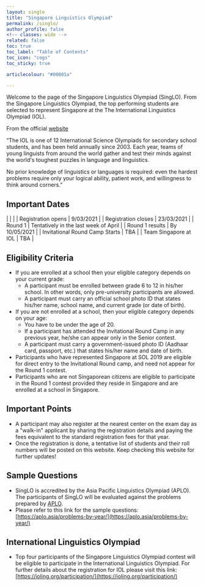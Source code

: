 ```yaml
---
layout: single
title: "Singapore Linguistics Olympiad"
permalink: /singlo/
author_profile: false
<!-- classes: wide -->
related: false
toc: true
toc_label: "Table of Contents"
toc_icon: "cogs"
toc_sticky: true

articlecolour: "#00001a"

---
```

Welcome to the page of the Singapore Linguistics Olympiad (SingLO). From the Singapore Linguistics Olympiad, the top performing students are selected to represent Singapore at the The International Linguistics Olympiad (IOL).

From the official [website](https://ioling.org/)

“The IOL is one of 12 International Science Olympiads for secondary school students, and has been held annually since 2003. Each year, teams of young linguists from around the world gather and test their minds against the world's toughest puzzles in language and linguistics.

No prior knowledge of linguistics or languages is required: even the hardest problems require only your logical ability, patient work, and willingness to think around corners.”

## Important Dates

|  | |
| Registration opens             | 9/03/2021 |
| Registration closes            | 23/03/2021 |
| Round 1                        | Tentatively in the last week of April |
| Round 1 results                | By 10/05/2021 |
| Invitational Round Camp Starts | TBA |
| Team Singapore at IOL          | TBA |

## Eligibility Criteria

- If you are enrolled at a school then your eligible category depends on your current grade:
  - A participant must be enrolled between grade 6 to 12 in his/her school. In other words, only pre-university participants are allowed.
  - A participant must carry an official school photo ID that states his/her name, school name, and current grade (or date of birth).
- If you are not enrolled at a school, then your eligible category depends on your age:
  - You have to be under the age of 20.
  - If a participant has attended the Invitational Round Camp in any previous year, he/she can appear only in the Senior contest.
  - A participant must carry a government-issued photo ID (Aadhaar card, passport, etc.) that states his/her name and date of birth.
- Participants who have represented Singapore at SOL 2019 are eligible for direct entry to the Invitational Round camp, and need not appear for the Round 1 contest.
- Participants who are not Singaporean citizens are eligible to participate in the Round 1 contest provided they reside in Singapore and are enrolled at a school in Singapore.

## Important Points

- A participant may also register at the nearest center on the exam day as a "walk-in" applicant by sharing the registration details and paying the fees equivalent to the standard registration fees for that year.
- Once the registration is done, a tentative list of students and their roll numbers will be posted on this website. Keep checking this website for further updates!

## Sample Questions

- SingLO is accredited by the Asia Pacific Linguistics Olympiad (APLO). The participants of SingLO will be evaluated against the problems prepared by [APLO](https://aplo.asia/).
- Please refer to this link for the sample questions: [https://aplo.asia/problems-by-year/](https://aplo.asia/problems-by-year/)

## International Linguistics Olympiad

- Top four participants of the Singapore Linguistics Olympiad contest will be eligible to participate in the International Linguistics Olympiad. For further details about the registration for IOL please visit this link: [https://ioling.org/participation/](https://ioling.org/participation/)
